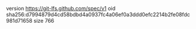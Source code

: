 version https://git-lfs.github.com/spec/v1
oid sha256:d7994879d4cd58bdbd4a0937fc4a06ef0a3ddd0efc2214b2fe08fdc981d71658
size 766
